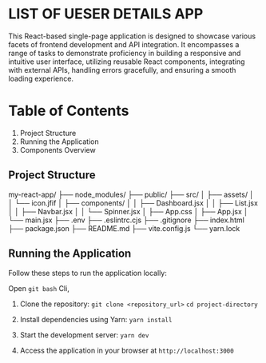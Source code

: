 # LIST OF UESER DETAILS APP

This React-based single-page application is designed to showcase various facets of frontend development and API integration. It encompasses a range of tasks to demonstrate proficiency in building a responsive and intuitive user interface, utilizing reusable React components, integrating with external APIs, handling errors gracefully, and ensuring a smooth loading experience.

# Table of Contents

1. Project Structure
2. Running the Application
3. Components Overview

## Project Structure

my-react-app/
├── node_modules/
├── public/
├── src/
│ ├── assets/
│ │ └── icon.jfif
│ ├── components/
│ │ ├── Dashboard.jsx
│ │ ├── List.jsx
│ │ ├── Navbar.jsx
│ │ └── Spinner.jsx
│ ├── App.css
│ ├── App.jsx
│ └── main.jsx
├── .env
├── .eslintrc.cjs
├── .gitignore
├── index.html
├── package.json
├── README.md
├── vite.config.js
└── yarn.lock

## Running the Application

Follow these steps to run the application locally:

Open `git bash` Cli,

1. Clone the repository:
   `git clone <repository_url>`
   `cd project-directory`

2. Install dependencies using Yarn:
   `yarn install`

3. Start the development server:
   `yarn dev`

4. Access the application in your browser at
   `http://localhost:3000`
